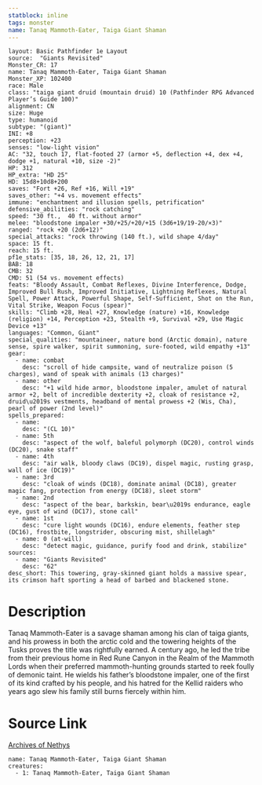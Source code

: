 ```yaml
---
statblock: inline
tags: monster
name: Tanaq Mammoth-Eater, Taiga Giant Shaman
---
```

```statblock
layout: Basic Pathfinder 1e Layout
source:  "Giants Revisited"
Monster_CR: 17
name: Tanaq Mammoth-Eater, Taiga Giant Shaman
Monster_XP: 102400
race: Male
class: "taiga giant druid (mountain druid) 10 (Pathfinder RPG Advanced Player’s Guide 100)"
alignment: CN
size: Huge
type: humanoid
subtype: "(giant)"
INI: +8
perception: +23
senses: "low-light vision"
AC: "32, touch 17, flat-footed 27 (armor +5, deflection +4, dex +4, dodge +1, natural +10, size -2)"
HP: 312
HP_extra: "HD 25"
HD: 15d8+10d8+200
saves: "Fort +26, Ref +16, Will +19"
saves_other: "+4 vs. movement effects"
immune: "enchantment and illusion spells, petrification"
defensive_abilities: "rock catching"
speed: "30 ft.,  40 ft. without armor"
melee: "bloodstone impaler +30/+25/+20/+15 (3d6+19/19-20/×3)"
ranged: "rock +20 (2d6+12)"
special_attacks: "rock throwing (140 ft.), wild shape 4/day"
space: 15 ft.
reach: 15 ft.
pf1e_stats: [35, 18, 26, 12, 21, 17]
BAB: 18
CMB: 32
CMD: 51 (54 vs. movement effects)
feats: "Bloody Assault, Combat Reflexes, Divine Interference, Dodge, Improved Bull Rush, Improved Initiative, Lightning Reflexes, Natural Spell, Power Attack, Powerful Shape, Self-Sufficient, Shot on the Run, Vital Strike, Weapon Focus (spear)"
skills: "Climb +28, Heal +27, Knowledge (nature) +16, Knowledge (religion) +14, Perception +23, Stealth +9, Survival +29, Use Magic Device +13"
languages: "Common, Giant"
special_qualities: "mountaineer, nature bond (Arctic domain), nature sense, spire walker, spirit summoning, sure-footed, wild empathy +13"
gear:
  - name: combat
    desc: "scroll of hide campsite, wand of neutralize poison (5 charges), wand of speak with animals (13 charges)"
  - name: other
    desc: "+1 wild hide armor, bloodstone impaler, amulet of natural armor +2, belt of incredible dexterity +2, cloak of resistance +2, druid\u2019s vestments, headband of mental prowess +2 (Wis, Cha), pearl of power (2nd level)"
spells_prepared:
  - name:
    desc: "(CL 10)"
  - name: 5th
    desc: "aspect of the wolf, baleful polymorph (DC20), control winds (DC20), snake staff"
  - name: 4th
    desc: "air walk, bloody claws (DC19), dispel magic, rusting grasp, wall of ice (DC19)"
  - name: 3rd
    desc: "cloak of winds (DC18), dominate animal (DC18), greater magic fang, protection from energy (DC18), sleet storm"
  - name: 2nd
    desc: "aspect of the bear, barkskin, bear\u2019s endurance, eagle eye, gust of wind (DC17), stone call"
  - name: 1st
    desc: "cure light wounds (DC16), endure elements, feather step (DC16), frostbite, longstrider, obscuring mist, shillelagh"
  - name: 0 (at-will)
    desc: "detect magic, guidance, purify food and drink, stabilize"
sources:
  - name: "Giants Revisited"
    desc: "62"
desc_short: This towering, gray-skinned giant holds a massive spear, its crimson haft sporting a head of barbed and blackened stone.
```
# Description
Tanaq Mammoth-Eater is a savage shaman among his clan of taiga giants, and his prowess in both the arctic cold and the towering heights of the Tusks proves the title was rightfully earned. A century ago, he led the tribe from their previous home in Red Rune Canyon in the Realm of the Mammoth Lords when their preferred mammoth-hunting grounds started to reek foully of demonic taint. He wields his father’s bloodstone impaler, one of the first of its kind crafted by his people, and his hatred for the Kellid raiders who years ago slew his family still burns fiercely within him.
# Source Link
[Archives of Nethys](https://aonprd.com/MonsterDisplay.aspx?ItemName=Tanaq%20Mammoth-Eater%2C%20Taiga%20Giant%20Shaman)
```encounter-table
name: Tanaq Mammoth-Eater, Taiga Giant Shaman
creatures:
  - 1: Tanaq Mammoth-Eater, Taiga Giant Shaman
```

